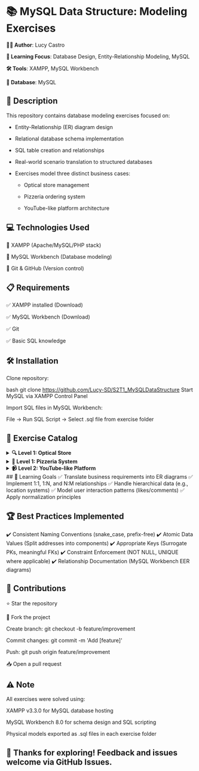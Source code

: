 # 📚 MySQL Data Structure: Modeling Exercises

**👨‍💻 Author**: Lucy Castro

**🧠 Learning Focus**: Database Design, Entity-Relationship Modeling, MySQL

**🛠️ Tools**: XAMPP, MySQL Workbench

**💾 Database**: MySQL


## 📄 Description
This repository contains database modeling exercises focused on:

- Entity-Relationship (ER) diagram design

- Relational database schema implementation

- SQL table creation and relationships

- Real-world scenario translation to structured databases

- Exercises model three distinct business cases:

    + Optical store management

    + Pizzeria ordering system

    + YouTube-like platform architecture

## 💻 Technologies Used

🔹 XAMPP (Apache/MySQL/PHP stack)

🔹 MySQL Workbench (Database modeling)

🔹 Git & GitHub (Version control)


## 📋 Requirements

✅ XAMPP installed (Download)

✅ MySQL Workbench (Download)

✅ Git

✅ Basic SQL knowledge


## 🛠️ Installation

Clone repository:

bash
git clone https://github.com/Lucy-SD/S2T1_MySQLDataStructure
Start MySQL via XAMPP Control Panel

Import SQL files in MySQL Workbench:

File → Run SQL Script → Select .sql file from exercise folder

## 📂 Exercise Catalog
<details> <summary><strong>🔍 Level 1: Optical Store</strong></summary>
Entities Modeled:

Suppliers (Name, Address, NIF, Contact)

Glasses (Brand, Prescription, Frame Type, Colors, Price)

Customers (Name, Contact, Referral Tracking)

Employees (Sales Tracking)

Relationships:

One supplier → Multiple brands

One employee → Multiple sales

Customer referrals (Self-relationship)

</details><details> <summary><strong>🍕 Level 1: Pizzeria System</strong></summary>
Entities Modeled:

Customers (Address Hierarchy: Province → Location)

Orders (Delivery/Store Pickup, Product Quantities)

Products (Pizzas/Burgers/Drinks with Categories)

Stores & Employees (Cooks/Delivery Roles)

Relationships:

Order-Product (Many-to-Many with Quantity)

Location Hierarchy (Province → Location → Store)

Delivery tracking (Employee-Order-Timestamp)

</details><details> <summary><strong>📹 Level 2: YouTube-like Platform</strong></summary>
Entities Modeled:

Users (Demographics, Channels)

Videos (Metadata, States: Public/Hidden/Private)

Playlists (Visibility Settings)

Interactions (Likes/Dislikes, Comments, Subscriptions)

Relationships:

Tagging system (Video-Tag Many-to-Many)

Reaction tracking (User-Video-Comment Timestamps)

Channel subscriptions (User-User Relationship)

</details>
## 🎯 Learning Goals
✅ Translate business requirements into ER diagrams
✅ Implement 1:1, 1:N, and N:M relationships
✅ Handle hierarchical data (e.g., location systems)
✅ Model user interaction patterns (likes/comments)
✅ Apply normalization principles

## 🏆 Best Practices Implemented
✔️ Consistent Naming Conventions (snake_case, prefix-free)
✔️ Atomic Data Values (Split addresses into components)
✔️ Appropriate Keys (Surrogate PKs, meaningful FKs)
✔️ Constraint Enforcement (NOT NULL, UNIQUE where applicable)
✔️ Relationship Documentation (MySQL Workbench EER diagrams)

## 🤝 Contributions
⭐ Star the repository

🍴 Fork the project

Create branch: git checkout -b feature/improvement

Commit changes: git commit -m 'Add [feature]'

Push: git push origin feature/improvement

📥 Open a pull request

## ⚠️ Note
All exercises were solved using:

XAMPP v3.3.0 for MySQL database hosting

MySQL Workbench 8.0 for schema design and SQL scripting

Physical models exported as .sql files in each exercise folder

## 🚀 Thanks for exploring! Feedback and issues welcome via GitHub Issues.
